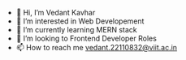 
- 👋 Hi, I’m Vedant Kavhar
- 👀 I’m interested in Web Developement
- 🌱 I’m currently learning MERN stack
- 💞️ I’m looking to Frontend Developer Roles
- 📫 How to reach me vedant.22110832@viit.ac.in 

<!---
vedantkavhar/vedantkavhar is a ✨ special ✨ repository because its `README.md` (this file) appears on your GitHub profile.
You can click the Preview link to take a look at your changes.
--->

